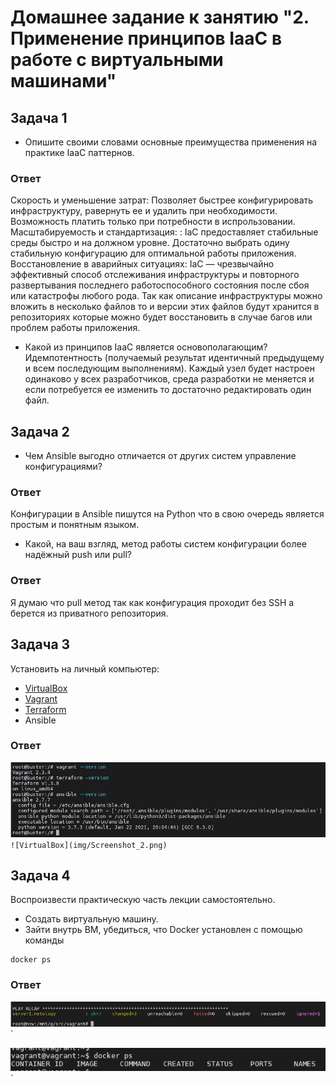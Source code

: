 
# Домашнее задание к занятию "2. Применение принципов IaaC в работе с виртуальными машинами"

## Задача 1

- Опишите своими словами основные преимущества применения на практике IaaC паттернов.

### Ответ
Скорость и уменьшение затрат: Позволяет быстрее конфигурировать инфраструктуру, равернуть ее и удалить при необходимости. Возможность платить только при потребности в испрользовании.  
Масштабируемость и стандартизация: : IaC предоставляет стабильные среды быстро и на должном уровне. Достаточно выбрать одину стабильную конфигурацию для оптимальной работы приложения.
Восстановление в аварийных ситуациях: IaC — чрезвычайно эффективный способ отслеживания инфраструктуры и повторного развертывания последнего работоспособного состояния после сбоя или катастрофы любого рода. Так как описание инфраструктуры можно вложить в несколько файлов то и версии этих файлов будут хранится в репозиториях которые можно будет восстановить в случае багов или проблем работы приложения.

- Какой из принципов IaaC является основополагающим?
Идемпотентность (получаемый результат идентичный предыдущему и всем последующим выполнениям). Каждый узел будет настроен одинаково у всех разработчиков, среда разработки не меняется и если потребуется ее изменить то достаточно редактировать один файл.
## Задача 2

- Чем Ansible выгодно отличается от других систем управление конфигурациями?
### Ответ
Конфигурации в Ansible пишутся на Python что в свою очередь является простым и понятным языком.

- Какой, на ваш взгляд, метод работы систем конфигурации более надёжный push или pull?
### Ответ
Я думаю что pull метод так как конфигурация проходит без SSH а берется из приватного репозитория.

## Задача 3

Установить на личный компьютер:

- [VirtualBox](https://www.virtualbox.org/)
- [Vagrant](https://github.com/netology-code/devops-materials)
- [Terraform](https://github.com/netology-code/devops-materials/blob/master/README.md)
- Ansible
### Ответ
![Vagrant Terraform Ansible](img/Screenshot_1.png)`
![VirtualBox](img/Screenshot_2.png)`


## Задача 4 

Воспроизвести практическую часть лекции самостоятельно.

- Создать виртуальную машину.
- Зайти внутрь ВМ, убедиться, что Docker установлен с помощью команды
```
docker ps
```
### Ответ
![ansible](img/Screenshot_3.png)`

![host_screen](img/Screenshot_4.png)`